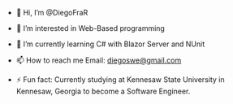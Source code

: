 - 👋 Hi, I’m @DiegoFraR
- 👀 I’m interested in Web-Based programming
- 🌱 I’m currently learning C# with Blazor Server and NUnit
- 📫 How to reach me Email: diegoswe@gmail.com

- ⚡ Fun fact: Currently studying at Kennesaw State University in Kennesaw, Georgia to become a Software Engineer. 

<!---
DiegoFraR/DiegoFraR is a ✨ special ✨ repository because its `README.md` (this file) appears on your GitHub profile.
You can click the Preview link to take a look at your changes.
--->
